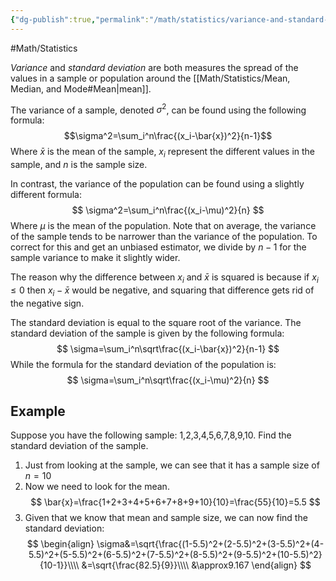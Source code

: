 ```yaml
---
{"dg-publish":true,"permalink":"/math/statistics/variance-and-standard-deviation/"}
---
```



#Math/Statistics

*Variance* and *standard deviation* are both measures the spread of the values in a sample or population around the [[Math/Statistics/Mean, Median, and Mode#Mean\|mean]].

The variance of a sample, denoted $\sigma^2$, can be found using the following formula:$$\sigma^2=\sum_i^n\frac{(x_i-\bar{x})^2}{n-1}$$Where $\bar{x}$ is the mean of the sample, $x_i$ represent the different values in the sample, and $n$ is the sample size.

In contrast, the variance of the population can be found using a slightly different formula:
$$
\sigma^2=\sum_i^n\frac{(x_i-\mu)^2}{n}
$$
Where $\mu$ is the mean of the population. Note that on average, the variance of the sample tends to be narrower than the variance of the population. To correct for this and get an unbiased estimator, we divide by $n-1$ for the sample variance to make it slightly wider.

The reason why the difference between $x_i$ and $\bar{x}$ is squared is because if $x_i\leq0$ then $x_i-\bar{x}$ would be negative, and squaring that difference gets rid of the negative sign.

The standard deviation is equal to the square root of the variance. The standard deviation of the sample is given by the following formula:
$$
\sigma=\sum_i^n\sqrt\frac{(x_i-\bar{x})^2}{n-1}
$$
While the formula for the standard deviation of the population is:
$$
\sigma=\sum_i^n\sqrt\frac{(x_i-\mu)^2}{n}
$$
## Example

Suppose you have the following sample: 1,2,3,4,5,6,7,8,9,10. Find the standard deviation of the sample.
1. Just from looking at the sample, we can see that it has a sample size of $n=10$
2. Now we need to look for the mean.
$$
\bar{x}=\frac{1+2+3+4+5+6+7+8+9+10}{10}=\frac{55}{10}=5.5
$$
3. Given that we know that mean and sample size, we can now find the standard deviation:
$$
\begin{align}
\sigma&=\sqrt{\frac{(1-5.5)^2+(2-5.5)^2+(3-5.5)^2+(4-5.5)^2+(5-5.5)^2+(6-5.5)^2+(7-5.5)^2+(8-5.5)^2+(9-5.5)^2+(10-5.5)^2}{10-1}}\\\\
&=\sqrt{\frac{82.5}{9}}\\\\
&\approx9.167
\end{align}
$$
